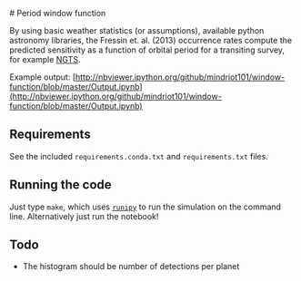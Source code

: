 # Period window function

By using basic weather statistics (or assumptions), available python astronomy libraries, the Fressin et. al. (2013) occurrence rates compute the predicted sensitivity as a function of orbital period for a transiting survey, for example [NGTS](http://www.ngtransits.org/). 

Example output: [http://nbviewer.ipython.org/github/mindriot101/window-function/blob/master/Output.ipynb](http://nbviewer.ipython.org/github/mindriot101/window-function/blob/master/Output.ipynb)

## Requirements

See the included `requirements.conda.txt` and `requirements.txt` files.

## Running the code

Just type `make`, which uses [`runipy`](https://github.com/paulgb/runipy) to run the simulation on the command line. Alternatively just run the notebook!

## Todo

* The histogram should be number of detections per planet
